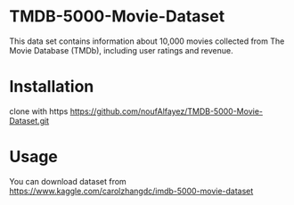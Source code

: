 # TMDB-5000-Movie-Dataset
This data set contains information about 10,000 movies collected from The Movie Database (TMDb), including user ratings and revenue.

# Installation
clone with https  https://github.com/noufAlfayez/TMDB-5000-Movie-Dataset.git

# Usage
You can download dataset from https://www.kaggle.com/carolzhangdc/imdb-5000-movie-dataset
